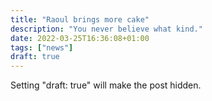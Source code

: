 ```yaml
---
title: "Raoul brings more cake"
description: "You never believe what kind."
date: 2022-03-25T16:36:08+01:00
tags: ["news"]
draft: true
---
```


Setting "draft: true" will make the post hidden.
